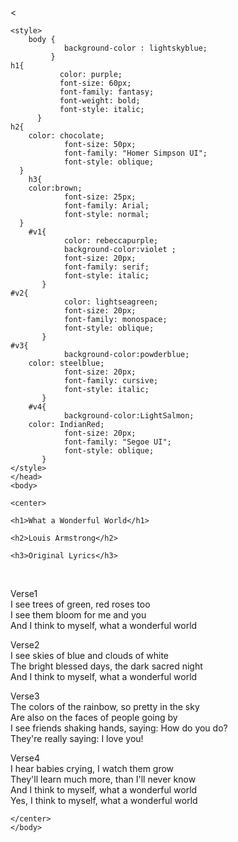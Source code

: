 <<html>
    <head>
        <meta charset="utf-8">
        <title> Songs Lyrics</title>
        
    <style>
        body {
                background-color : lightskyblue;
             }
	h1{
               color: purple;
               font-size: 60px;
               font-family: fantasy;
               font-weight: bold;
               font-style: italic;
          }                
	h2{
		color: chocolate;
                font-size: 50px;
                font-family: "Homer Simpson UI";
                font-style: oblique;
	  }
        h3{
		color:brown;
                font-size: 25px;
                font-family: Arial;
                font-style: normal;
	  }
        #v1{
                color: rebeccapurple;
                background-color:violet ;
                font-size: 20px;
                font-family: serif;
                font-style: italic;
           }
	#v2{
                color: lightseagreen;
                font-size: 20px;
                font-family: monospace;
                font-style: oblique;
           }
	#v3{
                background-color:powderblue;
		color: steelblue;
                font-size: 20px;
                font-family: cursive;
                font-style: italic;
           }
        #v4{
                background-color:LightSalmon;
		color: IndianRed;
                font-size: 20px;
                font-family: "Segoe UI";
                font-style: oblique;
           }
    </style>
    </head>
    <body> 
   
    <center>
   
    <h1>What a Wonderful World</h1>
   
    <h2>Louis Armstrong</h2>
    
    <h3>Original Lyrics</h3> 
<br> 
<p id="v1">Verse1<br>
I see trees of green, red roses too<br>
I see them bloom for me and you<br>
And I think to myself, what a wonderful world</P>

<p id="v2">Verse2 <br>
I see skies of blue and clouds of white<br>
The bright blessed days, the dark sacred night<br>
And I think to myself, what a wonderful world</P>

<p id="v3">Verse3 <br>
The colors of the rainbow, so pretty in the sky<br>
Are also on the faces of people going by<br>
I see friends shaking hands, saying: How do you do?<br>
They're really saying: I love you!</p>

<p id="v4">Verse4<br>
I hear babies crying, I watch them grow<br>
They'll learn much more, than I'll never know<br>
And I think to myself, what a wonderful world<br>
Yes, I think to myself, what a wonderful world</p>

    </center>  
    </body>
</html>

